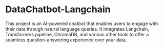 # DataChatbot-Langchain
This project is an AI-powered chatbot that enables users to engage with their data through natural language queries. It integrates Langchain, Transformers pipeline, ChromaDB, and various other tools to offer a seamless question-answering experience over your data.
